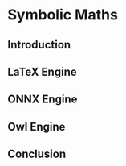 # Symbolic Maths


## Introduction


## LaTeX Engine


## ONNX Engine


## Owl Engine


## Conclusion

